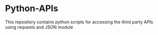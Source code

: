# Python-APIs
This repository contains python scripts for accessing the third party APIs using requests and JSON module
